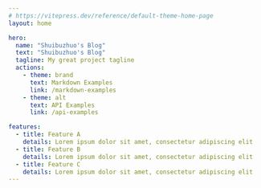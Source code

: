 ```yaml
---
# https://vitepress.dev/reference/default-theme-home-page
layout: home

hero:
  name: "Shuibuzhuo's Blog"
  text: "Shuibuzhuo's Blog"
  tagline: My great project tagline
  actions:
    - theme: brand
      text: Markdown Examples
      link: /markdown-examples
    - theme: alt
      text: API Examples
      link: /api-examples

features:
  - title: Feature A
    details: Lorem ipsum dolor sit amet, consectetur adipiscing elit
  - title: Feature B
    details: Lorem ipsum dolor sit amet, consectetur adipiscing elit
  - title: Feature C
    details: Lorem ipsum dolor sit amet, consectetur adipiscing elit
---
```


